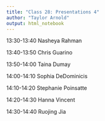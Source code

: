 ```yaml
---
title: "Class 28: Presentations 4"
author: "Taylor Arnold"
output: html_notebook
---
```




13:30-13:40	Nasheya Rahman

13:40-13:50	Chris Guarino

13:50-14:00	Taina Dumay

14:00-14:10	Sophia DeDominicis

14:10-14:20	Stephanie Poinsatte

14:20-14:30	Hanna Vincent

14:30-14:40	Ruojing Jia

